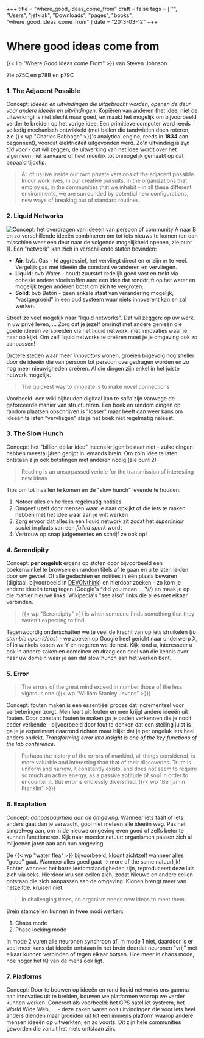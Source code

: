 +++
title = "where_good_ideas_come_from"
draft = false
tags = [
    "",
    "Users",
    "jefklak",
    "Downloads",
    "pages",
    "books",
    "where_good_ideas_come_from"
]
date = "2013-03-12"
+++
# Where good ideas come from 

{{< lib "Where Good Ideas come From" >}} van Steven Johnson

Zie p75C en p78B en p79C

### 1. The Adjacent Possible 

Concept: *Ideeën en uitvindingen die uitgebracht worden, openen de deur voor andere ideeën en uitvindingen*. Kopiëren van anderen (het idee, niet de uitwerking) is niet slecht maar goed, en maakt het mogelijk om bijvoorbeeld verder te breiden op het vorige idee. Een primitieve computer werd reeds volledig mechanisch ontwikkeld (met ballen die tandwielen doen roteren, zie {{< wp "Charles Babbage" >}}'s analytical engine, reeds in **1834** aan begonnen!), voordat elektriciteit uitgevonden werd. Zo'n uitvinding is *zijn tijd voor* - dat wil zeggen, de uitwerking van het idee wordt over het algemeen niet aanvaard of heel moeilijk tot onmogelijk gemaakt op dat bepaald tijdstip. 

> All of us live inside our own private versions of the adjacent possible. In our work lives, in our creative pursuits, in the organizations that employ us, in the communities that we inhabit - in all these different environments, we are surrounded by potential new configurations, new ways of breaking out of standard routines. 

### 2. Liquid Networks 

<img style='float: left; width: |px;' src='/img//books/where-do-good-ideas-come-from.jpg'>

Concept: het overdragen van ideeën van persoon of community A naar B en zo verschillende ideeën combineren om tot iets nieuws te komen (en dan misschien weer een deur naar de volgende mogelijkheid openen, zie punt 1). Een "netwerk" kan zich in verschillende staten bevinden:

  * **Air**: bvb. Gas - té aggressief, het vervliegt direct en er zijn er te veel. Vergelijk gas met ideeën die constant veranderen en vervliegen.
  * **Liquid**: bvb Water - houdt zuurstof redelijk goed vast en trekt via cohesie andere vloeistoffen aan: een idee dat ronddrijft op het water en mogelijk tegen anderen botst om zich te vergroten.
  * **Solid**: bvb Beton - geen enkele staat van verandering mogelijk, "vastgegroeid" in een oud systeem waar niets innoverent kan en zal werken.

Streef zo veel mogelijk naar "liquid networks". Dat wil zeggen: op uw werk, in uw privé leven, ... Zorg dat je jezelf omringt met andere genieën die goede ideeën verspreiden via het liquid network, met innovaties waar je naar op kijkt. Om zelf liquid networks te creëren moet je je omgeving ook zo aanpassen! 

Grotere steden waar meer *innovators* wonen, groeien bijgevolg nog sneller door de ideeën die van persoon tot persoon overgedragen worden en zo nog meer nieuwigheden creëren. Al die dingen zijn enkel in het juiste netwerk mogelijk.

> The quickest way to innovate is to make novel connections

Voorbeeld: een wiki bijhouden digitaal kan te *solid* zijn vanwege de geforceerde manier van structureren. Een boek en random dingen op random plaatsen opschrijven is "losser" maar heeft dan weer kans om ideeën te laten "vervliegen" als je het boek niet regelmatig naleest. 

### 3. The Slow Hunch 

Concept: het "billion dollar idee" ineens krijgen bestaat niet - zulke dingen hebben meestal járen gerijpt in iemands brein. Om zo'n idee te laten ontstaan zijn ook botstingen met anderen nodig (zie punt 2)

> Reading is an unsurpassed vericle for the transmission of interesting new ideas

Tips om tot invallen te komen en de "slow hunch" levende te houden:

  1. Noteer alles en herlees regelmatig notities
  2. Omgeef uzelf door mensen waar je naar opkijkt of die iets te maken hebben met het idee waar aan je wilt werken
  3. Zorg ervoor dat alles in een liquid network zit zodat het *superliniair scalet* in plaats van een *failed spark* wordt
  4. Vertrouw op snap judgementes en schrijf ze ook op!

### 4. Serendipity 

Concept: **per ongeluk** ergens op stoten door bijvoorbeeld een boekenwinkel te browsen en random titels af te gaan en u te laten leiden door uw gevoel. Of alle gedachten en notities in één plaats bewaren (digitaal, bijvoorbeeld in [DEVONthink](http:*www.devon-technologies.com/products/devonthink/)) en hierdoor zoeken - zo kom je andere ideeën terug tegen (Google's *did you mean ... ?//) en maak je op die manier nieuwe links. Wikipedia's "see also" links die alles met elkaar verbinden. 

> {{< wp "Serendipity" >}} is when someone finds something that they weren't expecting to find.

Tegenwoordig onderschatten we te veel de kracht van op iets struikelen (*to stumble upon ideas*) - we zoeken op Google heel gericht naar onderwerp X, of in winkels kopen we Y en negeren we de rest. Kijk rond u, interesseer u ook in andere zaken en domeinen en draag een deel van die kennis over naar uw domein waar je aan dat slow hunch aan het werken bent. 

### 5. Error 

> The errors of the great mind exceed in number those of the less vigorous one ({{< wp "William Stanley Jevons" >}})

Concept: fouten maken is een essentiëel proces dat incrementeel voor verbeteringen zorgt. Men leert uit fouten en men krijgt andere ideeën uit fouten. Door constant fouten te maken ga je paden verkennen die je nooit eeder verkende - bijvoorbeeld door fout te denken dat een stelling juist is ga je je experiment daarrond richten maar blijkt dat je per ongeluk iets heel anders ondekt. *Transforming error into insight is one of the key functions of the lab conference*.

> Perhaps the history of the errors of mankind, all things considered, is more valuable and interesting than that of their discoveries. Truth is uniform and narrow, it constantly exists, and does not seem to require so much an active energy, as a passive aptitude of soul in order to encounter it. But error is endlessly diversified. ({{< wp "Benjamin Franklin" >}})

### 6. Exaptation 

Concept: *aanpasbaarheid aan de omgeving.* Wanneer iets faalt of iets anders gaat dan je verwacht, gooi niet meteen alle ideeën weg. Pas het simpelweg aan, om in de nieuwe omgeving even goed of zelfs beter te kunnen functioneren. Kijk naar moeder natuur: organismen passen zich al miljoenen jaren aan aan hun omgeving.

De {{< wp "water flea" >}} bijvoorbeeld, kloont zichtzelf wanneer alles "goed" gaat. Wanneer alles goed gaat -> more of the same natuurlijk! Echter, wanneer het barre leefomstandigheden zijn, reproduceert deze luis zich via seks. Hierdoor kruisen cellen zich, zodat Nieuwe en andere cellen ontstaan die zich aanpassen aan de omgeving. Klonen brengt meer van hetzelfde, kruisen niet. 

> In challenging times, an organism needs new ideas to meet them.

Brein stamcellen kunnen in twee modi werken:

  1. Chaos mode
  2. Phase locking mode
 
In mode 2 vuren alle neuronen synchroon af. In mode 1 niet, daardoor is er veel meer kans dat ideeën ontstaan in het brein doordat neuronen "vrij" met elkaar kunnen verbinden of tegen elkaar botsen. Hoe meer in chaos mode, hoe hoger het IQ van de mens ook ligt. 

### 7. Platforms 

Concept: Door te bouwen op ideeën en rond liquid networks ons gamma aan innovaties uit te breiden, bouwen we platformen waarop we verder kunnen werken. Concreet als voorbeeld: het GPS satelliet systeem, het World Wide Web, ... - deze zaken waren ooit uitvindingen die voor iets heel anders dienden maar groeiden uit tot een immens platform waarop andere mensen ideeën op uitwerkten, en zo voorts. Dit zijn hele communities geworden die vanuit het niets ontstaan zijn.